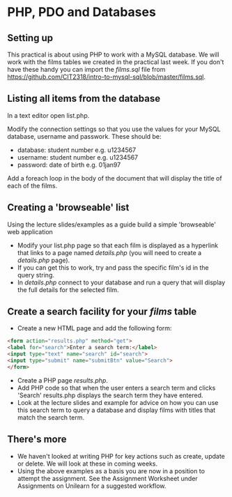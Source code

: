 # PHP, PDO and Databases

## Setting up
This practical is about using PHP to work with a MySQL database. We will work with the films tables we created in the practical last week. If you don't have these handy you can import the *films.sql* file from https://github.com/CIT2318/intro-to-mysql-sql/blob/master/films.sql. 

## Listing all items from the database
In a text editor open list.php.

Modify the connection settings so that you use the values for your MySQL database, username and passwork. These should be:
* database: student number e.g. u1234567
* username: student number e.g. u1234567
* password: date of birth e.g. 01jan97

Add a foreach loop in the body of the document that will display the title of each of the films.

## Creating a 'browseable' list
Using the lecture slides/examples as a guide build a simple 'browseable' web application
  * Modify your list.php page so that each film is displayed as a hyperlink that links to a page named *details.php* (you will need to create a *details.php* page).
  * If you can get this to work, try and pass the specific film's id in the query string.
  * In *details.php* connect to your database and run a query that will display the full details for the selected film. 

## Create a search facility for your *films* table
* Create a new HTML page and add the following form:
```html
<form action="results.php" method="get">
<label for="search">Enter a search term:</label>
<input type="text" name="search" id="search">
<input type="submit" name="submitBtn" value="Search">
</form>
```

* Create a PHP page *results.php*. 
* Add PHP code so that when the user enters a search term and clicks 'Search' results.php displays the search term they have entered.  
* Look at the lecture slides and example for advice on how you can use this search term to query a database and display films with titles that match the search term.

## There's more
* We haven't looked at writing PHP for key actions such as create, update or delete. We will look at these in coming weeks.
* Using the above examples as a basis you are now in a position to attempt the assignment. See the Assignment Worksheet under Assignments on Unilearn for a suggested workflow.  

